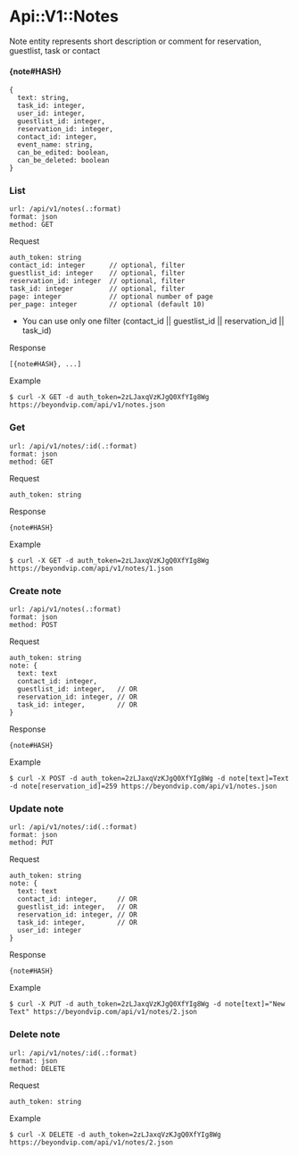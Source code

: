 # Api::V1::Notes

Note entity represents short description or comment for reservation, guestlist, task or contact

#### {note#HASH}
    {
      text: string,
      task_id: integer,
      user_id: integer,
      guestlist_id: integer,
      reservation_id: integer,
      contact_id: integer,
      event_name: string,
      can_be_edited: boolean,
      can_be_deleted: boolean
    }

### List
    url: /api/v1/notes(.:format)
    format: json
    method: GET

  Request

    auth_token: string
    contact_id: integer      // optional, filter
    guestlist_id: integer    // optional, filter
    reservation_id: integer  // optional, filter
    task_id: integer         // optional, filter
    page: integer            // optional number of page
    per_page: integer        // optional (default 10)
    
  * You can use only one filter (contact_id || guestlist_id || reservation_id || task_id)

  Response

    [{note#HASH}, ...]

  Example

    $ curl -X GET -d auth_token=2zLJaxqVzKJgQ0XfYIg8Wg https://beyondvip.com/api/v1/notes.json

### Get
    url: /api/v1/notes/:id(.:format)
    format: json
    method: GET

  Request

    auth_token: string

  Response

    {note#HASH}

  Example

    $ curl -X GET -d auth_token=2zLJaxqVzKJgQ0XfYIg8Wg https://beyondvip.com/api/v1/notes/1.json

### Create note
    url: /api/v1/notes(.:format)
    format: json
    method: POST

  Request

    auth_token: string
    note: {
      text: text
      contact_id: integer,     
      guestlist_id: integer,   // OR
      reservation_id: integer, // OR
      task_id: integer,        // OR
    }

  Response

    {note#HASH}

  Example

    $ curl -X POST -d auth_token=2zLJaxqVzKJgQ0XfYIg8Wg -d note[text]=Text -d note[reservation_id]=259 https://beyondvip.com/api/v1/notes.json

### Update note
    url: /api/v1/notes/:id(.:format)
    format: json
    method: PUT

  Request

    auth_token: string
    note: {
      text: text
      contact_id: integer,     // OR
      guestlist_id: integer,   // OR
      reservation_id: integer, // OR
      task_id: integer,        // OR
      user_id: integer
    }

  Response

    {note#HASH}

  Example

    $ curl -X PUT -d auth_token=2zLJaxqVzKJgQ0XfYIg8Wg -d note[text]="New Text" https://beyondvip.com/api/v1/notes/2.json

### Delete note
    url: /api/v1/notes/:id(.:format)
    format: json
    method: DELETE

  Request

    auth_token: string

  Example

    $ curl -X DELETE -d auth_token=2zLJaxqVzKJgQ0XfYIg8Wg https://beyondvip.com/api/v1/notes/2.json
